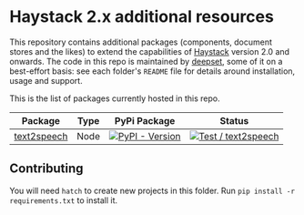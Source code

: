 # Haystack 2.x additional resources

This repository contains additional packages (components, document stores and the likes) to extend the capabilities of 
[Haystack][haystack-repo] version 2.0 and onwards. The code in this repo is maintained by [deepset](https://www.deepset.ai), 
some of it on a best-effort basis: see each folder's `README` file for details around installation, usage and support.

This is the list of packages currently hosted in this repo.

| Package                           | Type | PyPi Package                                                                                      | Status                                                 |
| --------------------------------- | ---- | ------------------------------------------------------------------------------------------------- | ------------------------------------------------------ |
| [text2speech](nodes/text2speech/) | Node | [![PyPI - Version](https://img.shields.io/pypi/v/farm-haystack-text2speech.svg)][text2speechPypi] | [![Test / text2speech][text2speechbadge]][text2speech] |


## Contributing

You will need `hatch` to create new projects in this folder. Run `pip install -r requirements.txt` to install it.



[haystack-repo]: https://github.com/deepset-ai/haystack
[text2speechbadge]: https://github.com/deepset-ai/haystack-extras/actions/workflows/nodes_text2speech.yml/badge.svg
[text2speech]: https://github.com/deepset-ai/haystack-extras/actions/workflows/nodes_text2speech.yml
[text2speechPypi]: https://pypi.org/project/farm-haystack-text2speech
[milvus_badge]: https://github.com/deepset-ai/haystack-extras/actions/workflows/stores_milvus_document_store.yml/badge.svg
[milvus]: https://github.com/deepset-ai/haystack-extras/actions/workflows/stores_milvus_document_store.yml
